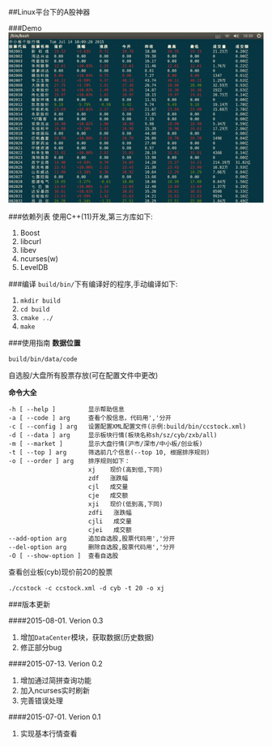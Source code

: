 ##Linux平台下的A股神器

###Demo
![ccstock.gif](demo/demo.gif)

###依赖列表
使用C++(11)开发,第三方库如下:

1. Boost
2. libcurl
3. libev
4. ncurses(w)
5. LevelDB

###编译
`build/bin/`下有编译好的程序,手动编译如下:

1. `mkdir build`
2. `cd build`
3. `cmake ../`
4. `make`

###使用指南
**数据位置**

    build/bin/data/code

自选股/大盘所有股票存放(可在配置文件中更改)

**命令大全**

    -h [ --help ]         显示帮助信息
    -a [ --code ] arg     查看个股信息，代码用','分开
    -c [ --config ] arg   设置配置XML配置文件(示例:build/bin/ccstock.xml)
    -d [ --data ] arg     显示板块行情(板块名称sh/sz/cyb/zxb/all)
    -m [ --market ]       显示大盘行情(沪市/深市/中小板/创业板)
    -t [ --top ] arg      筛选前几个信息(--top 10, 根据排序规则)
    -o [ --order ] arg    排序规则如下：
                          xj    现价(高到低,下同)
                          zdf   涨跌幅
                          cjl   成交量
                          cje   成交额
                          xji   现价(低到高,下同)
                          zdfi   涨跌幅
                          cjli   成交量
                          cjei   成交额
    --add-option arg      追加自选股,股票代码用','分开
    --del-option arg      删除自选股,股票代码用','分开
    -O [ --show-option ]  查看自选股

查看创业板(cyb)现价前20的股票

    ./ccstock -c ccstock.xml -d cyb -t 20 -o xj

###版本更新

####2015-08-01. Verion 0.3
1. 增加`DataCenter`模块，获取数据(历史数据)
2. 修正部分bug

####2015-07-13. Verion 0.2
1. 增加通过简拼查询功能
2. 加入ncurses实时刷新 
3. 完善错误处理

####2015-07-01. Verion 0.1
1. 实现基本行情查看

</body>
